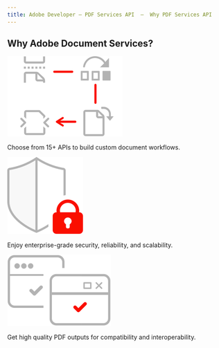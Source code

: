 ```yaml
---
title: Adobe Developer — PDF Services API  —  Why PDF Services API
---
```


<TitleBlock slots="heading" theme="lightest"  className="titleBlock-align-left why-Adobe-document-services" />

## Why Adobe Document Services?


<TextBlock slots="image, text" width="33%" theme="lightest" className="align-left icon-xl-size horizontal-align-heading py-0"/>

![Build custom document workflows](../images/2_Icon_modify-pages.svg " ")

Choose from 15+ APIs to build custom document workflows.

<TextBlock slots="image, text" width="33%" theme="lightest" className="align-left icon-xl-size horizontal-align-heading py-0"/>

![Enjoy enterprise-grade](../images/2_Icon_protect.svg " ")

Enjoy enterprise-grade security, reliability, and scalability.

<TextBlock slots="image, text" width="33%" theme="lightest" className="align-left icon-xl-size horizontal-align-heading py-0"/>

![Get high quality PDF](../images/2_Icon_platform-agnostic.svg " ")

Get high quality PDF outputs for compatibility and interoperability.